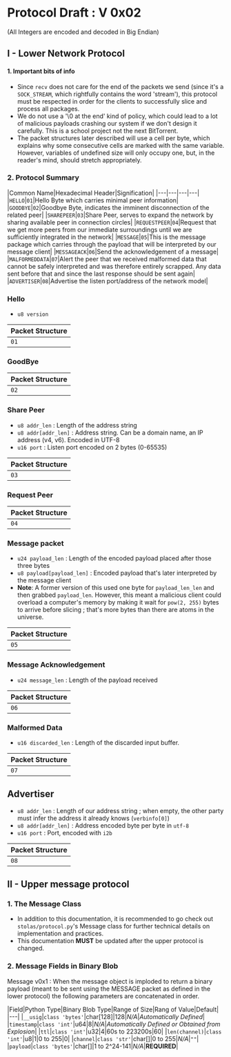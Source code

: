 # Protocol Draft : V 0x02

(All Integers are encoded and decoded in Big Endian)

## I - Lower Network Protocol

#### 1. Important bits of info
 - Since `recv` does not care for the end of the packets we send (since it's a `SOCK_STREAM`, which rightfully contains the word 'stream'), this protocol must be respected in order for the clients to successfully slice and process all packages.
 - We do not use a '\0 at the end' kind of policy, which could lead to a lot of malicious payloads crashing our system if we don't design it carefully. This is a school project not the next BitTorrent.
 - The packet structures later described will use a cell per byte, which explains why some consecutive cells are marked with the same variable. However, variables of undefined size will only occupy one, but, in the reader's mind, should stretch appropriately.

### 2. Protocol Summary

|Common Name|Hexadecimal Header|Signification|
|---|---|---|---|
|`HELLO`|`01`|Hello Byte which carries minimal peer information|
|`GOODBYE`|`02`|Goodbye Byte, indicates the imminent disconnection of the related peer|
|`SHAREPEER`|`03`|Share Peer, serves to expand the network by sharing available peer in connection circles|
|`REQUESTPEER`|`04`|Request that we get more peers from our immediate surroundings until we are sufficiently integrated in the network|
|`MESSAGE`|`05`|This is the message package which carries through the payload that will be interpreted by our message client|
|`MESSAGEACK`|`06`|Send the acknowledgement of a message|
|`MALFORMEDDATA`|`07`|Alert the peer that we received malformed data that cannot be safely interpreted and was therefore entirely scrapped. Any data sent before that and since the last response should be sent again|
|`ADVERTISER`|`08`|Advertise the listen port/address of the network model|

### Hello
 - `u8 version`

|Packet Structure|
|---|
|`01`|`version`|


### GoodBye
|Packet Structure|
|---|
|`02`|

### Share Peer
 - `u8 addr_len` : Length of the address string
 - `u8 addr[addr_len]` : Address string. Can be a domain name, an IP address (v4, v6). Encoded in UTF-8
 - `u16 port` : Listen port encoded on 2 bytes (0-65535)

|Packet Structure|
|---|
|`03`|`addr_len`|`addr[0]`|...|`addr[addr_len-1]`|`port`|`port`|

### Request Peer
|Packet Structure|
|---|
|`04`|

### Message packet
 - `u24 payload_len` : Length of the encoded payload placed after those three bytes
 - `u8 payload[payload_len]` : Encoded payload that's later interpreted by the message client
 - **Note**: A former version of this used one byte for `payload_len_len` and then grabbed `payload_len`. However, this meant a malicious client could overload a computer's memory by making it wait for `pow(2, 255)` bytes to arrive before slicing ; that's more bytes than there are atoms in the universe.

|Packet Structure|
|---|
|`05`|`payload_len`|`payload_len`|`payload_len`|`payload`|

### Message Acknowledgement
 - `u24 message_len` : Length of the payload received

|Packet Structure|
|---|
|`06`|`message_len`|`message_len`|`message_len`|

### Malformed Data
 - `u16 discarded_len` : Length of the discarded input buffer.

|Packet Structure|
|---|
|`07`|`discarded_len`|`discarded_len`|

## Advertiser
 - `u8 addr_len` : Length of our address string ; when empty, the other party must infer the address it already knows (`verbinfo[0]`)
 - `u8 addr[addr_len]` : Address encoded byte per byte in `utf-8`
 - `u16 port` : Port, encoded with `i2b`


 |Packet Structure|
 |---|
 |`08`|`addr_len`|`addr[0]`|...|`addr[addr_len-1]`|`port`|`port`|

## II - Upper message protocol

### 1. The Message Class
 - In addition to this documentation, it is recommended to go check out `stolas/protocol.py`'s Message class for further technical details on implementation and practices.
 - This documentation **MUST** be updated after the upper protocol is changed.

### 2. Message Fields in Binary Blob

Message v0x1 : When the message object is imploded to return a binary payload (meant to be sent using the MESSAGE packet as defined in the lower protocol) the following parameters are concatenated in order.

|Field|Python Type|Binary Blob Type|Range of Size|Rang of Value|Default|
|---|
|`__usig`|`class 'bytes'`|char[128]|128|*N/A*|*Automatically Defined*|
|`timestamp`|`class 'int'`|u64|8|*N/A*|*Automatically Defined or Obtained from Explosion*|
|`ttl`|`class 'int'`|u32|4|60s to 223200s|60|
|`len(channel)`|`class 'int'`|u8|1|0 to 255|0|
|`channel`|`class 'str'`|char[]|0 to 255|*N/A*|`""`|
|`payload`|`class 'bytes'`|char[]|1 to 2^24-141|*N/A*|**REQUIRED**|
